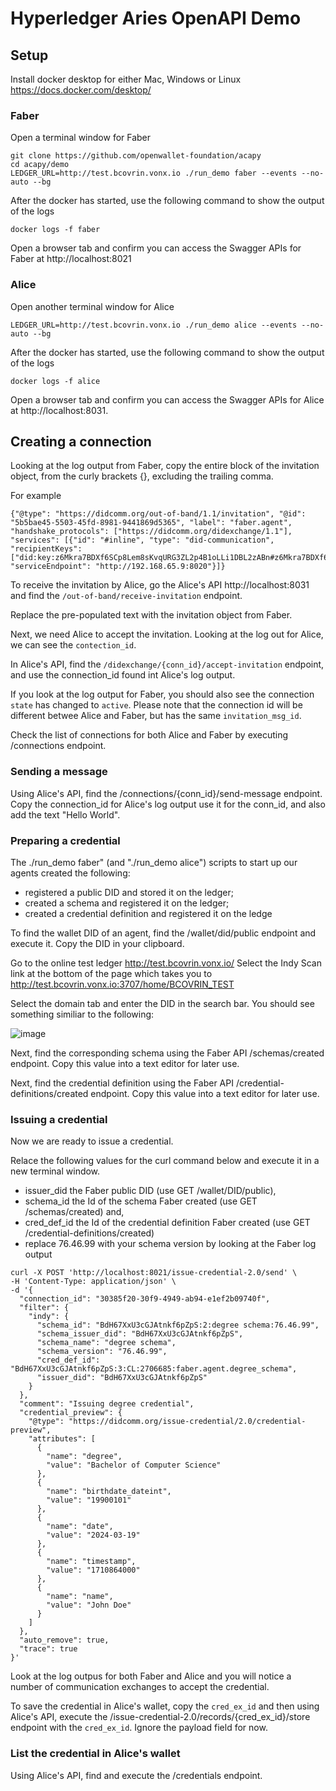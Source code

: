 # Hyperledger Aries OpenAPI Demo
## Setup

Install docker desktop for either Mac, Windows or Linux https://docs.docker.com/desktop/

### Faber
Open a terminal window for Faber
```
git clone https://github.com/openwallet-foundation/acapy
cd acapy/demo
LEDGER_URL=http://test.bcovrin.vonx.io ./run_demo faber --events --no-auto --bg
```
After the docker has started, use the following command to show the output of the logs
```
docker logs -f faber
```
Open a browser tab and confirm you can access the Swagger APIs for Faber at http://localhost:8021

### Alice
Open another terminal window for Alice
```
LEDGER_URL=http://test.bcovrin.vonx.io ./run_demo alice --events --no-auto --bg
```
After the docker has started, use the following command to show the output of the logs
```
docker logs -f alice
```
Open a browser tab and confirm you can access the Swagger APIs for Alice at http://localhost:8031.

## Creating a connection
Looking at the log output from Faber, copy the entire block of the invitation object, from the curly brackets {}, excluding the trailing comma.

For example
```
{"@type": "https://didcomm.org/out-of-band/1.1/invitation", "@id": "5b5bae45-5503-45fd-8981-9441869d5365", "label": "faber.agent", "handshake_protocols": ["https://didcomm.org/didexchange/1.1"], "services": [{"id": "#inline", "type": "did-communication", "recipientKeys": ["did:key:z6Mkra7BDXf6SCp8Lem8sKvqURG3ZL2p4B1oLLi1DBL2zABn#z6Mkra7BDXf6SCp8Lem8sKvqURG3ZL2p4B1oLLi1DBL2zABn"], "serviceEndpoint": "http://192.168.65.9:8020"}]}
```

To receive the invitation by Alice, go the Alice's API http://localhost:8031 and find the ```/out-of-band/receive-invitation``` endpoint.

Replace the pre-populated text with the invitation object from Faber.

Next, we need Alice to accept the invitation.  Looking at the log out for Alice, we can see the ```contection_id```.  

In Alice's API, find the ```/didexchange/{conn_id}/accept-invitation``` endpoint, and use the connection_id found int Alice's log output.

If you look at the log output for Faber, you should also see the connection ```state``` has changed to ```active```.  Please note that the connection id will be different betwee Alice and Faber, but has the same ```invitation_msg_id```.

Check the list of connections for both Alice and Faber by executing /connections endpoint.

### Sending a message
Using Alice's API, find the /connections/{conn_id}/send-message endpoint.  Copy the connection_id for Alice's log output use it for the conn_id, and also add the text "Hello World".


### Preparing a credential
The ./run_demo faber" (and "./run_demo alice") scripts to start up our agents created the following:

- registered a public DID and stored it on the ledger;
- created a schema and registered it on the ledger;
- created a credential definition and registered it on the ledge

To find the wallet DID of an agent, find the /wallet/did/public endpoint and execute it.  Copy the DID in your clipboard.

Go to the online test ledger http://test.bcovrin.vonx.io/
Select the Indy Scan link at the bottom of the page which takes you to http://test.bcovrin.vonx.io:3707/home/BCOVRIN_TEST

Select the domain tab and enter the DID in the search bar.  You should see something similiar to the following:

![image](https://github.com/user-attachments/assets/082fa2f3-6ad8-476f-9cad-698c9a251dae)

Next, find the corresponding schema using the Faber API /schemas/created endpoint. Copy this value into a text editor for later use.

Next, find the credential definition using the Faber API /credential-definitions/created endpoint. Copy this value into a text editor for later use.

### Issuing a credential
Now we are ready to issue a credential. 

Relace the following values for the curl command below and execute it in a new terminal window.

- issuer_did the Faber public DID (use GET /wallet/DID/public),
- schema_id the Id of the schema Faber created (use GET /schemas/created) and,
- cred_def_id the Id of the credential definition Faber created (use GET /credential-definitions/created)
- replace 76.46.99 with your schema version by looking at the Faber log output

```
curl -X POST 'http://localhost:8021/issue-credential-2.0/send' \
-H 'Content-Type: application/json' \
-d '{
  "connection_id": "30385f20-30f9-4949-ab94-e1ef2b09740f",
  "filter": {
    "indy": {
      "schema_id": "BdH67XxU3cGJAtnkf6pZpS:2:degree schema:76.46.99",
      "schema_issuer_did": "BdH67XxU3cGJAtnkf6pZpS",
      "schema_name": "degree schema",
      "schema_version": "76.46.99",
      "cred_def_id": "BdH67XxU3cGJAtnkf6pZpS:3:CL:2706685:faber.agent.degree_schema",
      "issuer_did": "BdH67XxU3cGJAtnkf6pZpS"
    }
  },
  "comment": "Issuing degree credential",
  "credential_preview": {
    "@type": "https://didcomm.org/issue-credential/2.0/credential-preview",
    "attributes": [
      {
        "name": "degree",
        "value": "Bachelor of Computer Science"
      },
      {
        "name": "birthdate_dateint",
        "value": "19900101"
      },
      {
        "name": "date",
        "value": "2024-03-19"
      },
      {
        "name": "timestamp",
        "value": "1710864000"
      },
      {
        "name": "name",
        "value": "John Doe"
      }
    ]
  },
  "auto_remove": true,
  "trace": true
}'
```

Look at the log outpus for both Faber and Alice and you will notice a number of communication exchanges to accept the credential.

To save the credential in Alice's wallet, copy the ```cred_ex_id``` and then using Alice's API, execute the /issue-credential-2.0/records/{cred_ex_id}/store endpoint with the ```cred_ex_id```.  Ignore the payload field for now.

### List the credential in Alice's wallet
Using Alice's API, find and execute the /credentials endpoint.



